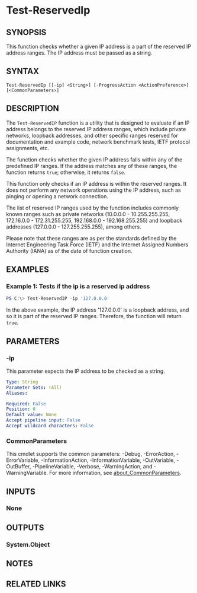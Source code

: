 ﻿---
external help file: EulandaConnect-help.xml
Module Name: EulandaConnect
online version: https://github.com/Eulanda/EulandaConnect/blob/master/docs/Test-ReservedIp.md
schema: 2.0.0
lastMod: 2024-03-19T06:27:26
---

# Test-ReservedIp

## SYNOPSIS
This function checks whether a given IP address is a part of the reserved IP address ranges. The IP address must be passed as a string.

## SYNTAX

```
Test-ReservedIp [[-ip] <String>] [-ProgressAction <ActionPreference>] [<CommonParameters>]
```

## DESCRIPTION
The `Test-ReservedIP` function is a utility that is designed to evaluate if an IP address belongs to the reserved IP address ranges, which include private networks, loopback addresses, and other specific ranges reserved for documentation and example code, network benchmark tests, IETF protocol assignments, etc.

The function checks whether the given IP address falls within any of the predefined IP ranges. If the address matches any of these ranges, the function returns `true`; otherwise, it returns `false`.

This function only checks if an IP address is within the reserved ranges. It does not perform any network operations using the IP address, such as pinging or opening a network connection.

The list of reserved IP ranges used by the function includes commonly known ranges such as private networks (10.0.0.0 - 10.255.255.255, 172.16.0.0 - 172.31.255.255, 192.168.0.0 - 192.168.255.255) and loopback addresses (127.0.0.0 - 127.255.255.255), among others.

Please note that these ranges are as per the standards defined by the Internet Engineering Task Force (IETF) and the Internet Assigned Numbers Authority (IANA) as of the date of function creation.

## EXAMPLES

### Example 1: Tests if the ip is a reserved ip address
```powershell
PS C:\> Test-ReservedIP -ip '127.0.0.0'
```

In the above example, the IP address '127.0.0.0' is a loopback address, and so it is part of the reserved IP ranges. Therefore, the function will return `true`.

## PARAMETERS

### -ip
This parameter expects the IP address to be checked as a string.

```yaml
Type: String
Parameter Sets: (All)
Aliases:

Required: False
Position: 0
Default value: None
Accept pipeline input: False
Accept wildcard characters: False
```


### CommonParameters
This cmdlet supports the common parameters: -Debug, -ErrorAction, -ErrorVariable, -InformationAction, -InformationVariable, -OutVariable, -OutBuffer, -PipelineVariable, -Verbose, -WarningAction, and -WarningVariable. For more information, see [about_CommonParameters](http://go.microsoft.com/fwlink/?LinkID=113216).

## INPUTS

### None

## OUTPUTS

### System.Object
## NOTES

## RELATED LINKS


